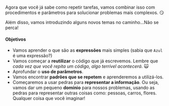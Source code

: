 Agora que você já sabe como repetir tarefas, vamos combinar isso com procedimentos e parâmetros para solucionar problemas mais complexos. :smirk:

Além disso, vamos introduzindo alguns novos temas no caminho...Não se perca!

#### Objetivos
* Vamos aprender o que são as **expressões** mais simples (sabia que `Azul` é uma expressão?)
* Vamos começar a **reutilizar** o código que já escrevemos.  Lembre que _cada vez que você repita um código, algo terrível acontecerá_. :scream_cat:
* Aprofundar o **uso de parâmetros**.
* Vamos encontrar **padrões que se repetem** e aprenderemos a utilizá-los.
* Começaremos a usar pedras para **representar a informação**. Ou seja, vamos dar um pequeno **domínio** para nossos problemas, usando as pedras para representar outras coisas como: pessoas, carros, flores. Qualquer coisa que você imaginar!